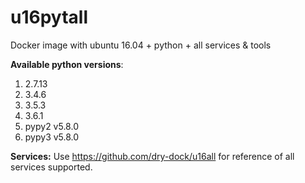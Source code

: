 # u16pytall
Docker image with ubuntu 16.04 + python + all services &amp; tools

**Available python versions**:

1. 2.7.13
2. 3.4.6
3. 3.5.3
4. 3.6.1
5. pypy2 v5.8.0
6. pypy3 v5.8.0

**Services:**
Use https://github.com/dry-dock/u16all for reference of all services supported.
